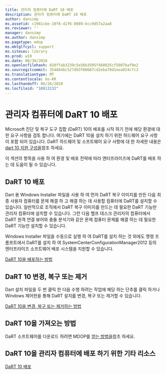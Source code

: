 ```yaml
---
title: 관리자 컴퓨터에 DaRT 10 배포
description: 관리자 컴퓨터에 DaRT 10 배포
author: dansimp
ms.assetid: c1981cbe-10f8-41f6-8989-bcc9d57a2aa8
ms.reviewer: ''
manager: dansimp
ms.author: dansimp
ms.pagetype: mdop
ms.mktglfcycl: support
ms.sitesec: library
ms.prod: w10
ms.date: 08/30/2016
ms.openlocfilehash: 020ffab3239c5e56b3505f468035cf5007baf9e2
ms.sourcegitcommit: 354664bc527d93f80687cd2eba70d1eea024c7c3
ms.translationtype: MT
ms.contentlocale: ko-KR
ms.lasthandoff: 06/26/2020
ms.locfileid: "10813132"
---
```

# 관리자 컴퓨터에 DaRT 10 배포


Microsoft 진단 및 복구 도구 집합 (DaRT) 10의 배포를 시작 하기 전에 해당 환경에 대 한 요구 사항을 검토 합니다. 여기에는 DaRT 10을 설치 하기 위한 하드웨어 요구 사항이 포함 되어 있습니다. DaRT 하드웨어 및 소프트웨어 요구 사항에 대 한 자세한 내용은 [dart 10 지원 구성을](dart-10-supported-configurations.md)참조 하세요.

이 섹션의 항목을 사용 하 여 환경 및 배포 전략에 따라 엔터프라이즈에 DaRT를 배포 하는 데 도움이 될 수 있습니다.

## DaRT 10 배포


Dart 용 Windows Installer 파일을 사용 하 여 먼저 DaRT 복구 이미지를 만든 다음 최종 사용자 컴퓨터를 문제 해결 하 고 해결 하는 데 사용할 컴퓨터에 DaRT를 설치할 수 있습니다. 일반적으로 조직에서 DaRT 복구 이미지를 만드는 데 필요한 DaRT 기능만 관리자 컴퓨터에 설치할 수 있습니다. 그런 다음 헬프 데스크 관리자의 컴퓨터에서 DaRT 원격 연결 뷰어와 충돌 분석기와 같은 문제 컴퓨터 문제를 해결 하는 데 필요한 DaRT 기능만 설치할 수 있습니다.

Windows Installer 파일을 수동으로 실행 하 여 DaRT를 설치 하는 것 외에도 명령 프롬프트에서 DaRT를 설치 하 여 SystemCenterConfigurationManager2012 등의 엔터프라이즈 소프트웨어 배포 시스템을 지원할 수 있습니다.

[DaRT 10을 배포하는 방법](how-to-deploy-dart-10.md)

## DaRT 10 변경, 복구 또는 제거


Dart 설치 파일을 두 번 클릭 한 다음 수행 하려는 작업에 해당 하는 단추를 클릭 하거나 Windows 제어판을 통해 DaRT 설치를 변경, 복구 또는 제거할 수 있습니다.

[DaRT 10을 변경, 복구 또는 제거하는 방법](how-to-change-repair-or-remove-dart-10.md)

## DaRT 10을 가져오는 방법


DaRT 소프트웨어를 다운로드 하려면 MDOP를 [얻는 방법을](https://go.microsoft.com/fwlink/?LinkId=322049)참조 하세요.

## DaRT 10을 관리자 컴퓨터에 배포 하기 위한 기타 리소스


[DaRT 10 배포](deploying-dart-10.md)

 

 





